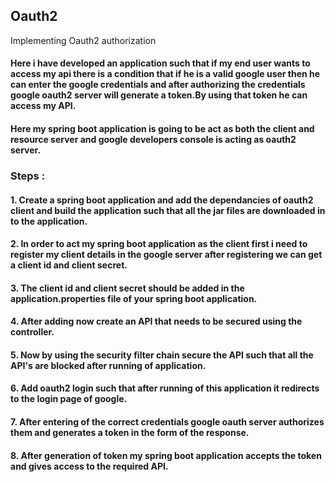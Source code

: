 ## Oauth2
Implementing Oauth2 authorization
#### Here i have developed an application such that if my end user wants to access my api there is a condition that if he is a valid google user then he can enter the google credentials and after authorizing the credentials google oauth2 server will generate a token.By using that token he can access my API.
#### Here my spring boot application is going to be act as both the client and resource server and google developers console is acting as oauth2 server.

### Steps :
#### 1. Create a spring boot application and add the dependancies of oauth2 client  and build the application such that all the jar files are downloaded in to the application.
#### 2. In order to act my spring boot application as the client first i need to register my client details in the google server after registering we can get a client id and client secret.
#### 3. The client id and client secret should be added in the application.properties file of your spring boot application.
#### 4. After adding now create an API that needs to be secured using the controller.
#### 5. Now by using the security filter chain secure the API such that all the API's are blocked after running of application.
#### 6. Add oauth2 login such that after running of this application it redirects to the login page of google.
#### 7. After entering of the correct credentials google oauth server authorizes them and generates a token in the form of the response.
#### 8. After generation of token my spring boot application accepts the token and gives access to the required API.


